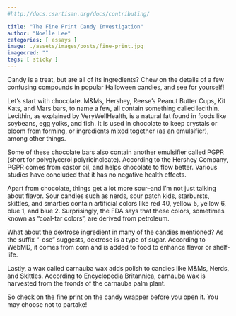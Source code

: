 ```yaml
---
#http://docs.csartisan.org/docs/contributing/

title: "The Fine Print Candy Investigation"
author: "Noelle Lee"
categories: [ essays ]
image: ./assets/images/posts/fine-print.jpg
imagecred: ""
tags: [ sticky ]
---
```

Candy is a treat, but are all of its ingredients? Chew on the details of a few confusing compounds in popular Halloween candies, and see for yourself!

Let’s start with chocolate. M&Ms, Hershey, Reese’s Peanut Butter Cups, Kit Kats, and Mars bars, to name a few, all contain something called lecithin. Lecithin, as explained by VeryWellHealth, is a natural fat found in foods like soybeans, egg yolks, and fish. It is used in chocolate to keep crystals or bloom from forming, or ingredients mixed together (as an emulsifier), among other things. 

Some of these chocolate bars also contain another emulsifier called PGPR (short for polyglycerol polyricinoleate). According to the Hershey Company, PGPR comes from castor oil, and helps chocolate to flow better. Various studies have concluded that it has no negative health effects. 

Apart from chocolate, things get a lot more sour–and I’m not just talking about flavor. Sour candies such as nerds, sour patch kids, starbursts, skittles, and smarties contain artificial colors like red 40, yellow 5, yellow 6, blue 1, and blue 2. Surprisingly, the FDA says that these colors, sometimes known as “coal-tar colors”, are derived from petroleum. 

What about the dextrose ingredient in many of the candies mentioned? As the suffix “-ose” suggests, dextrose is a type of sugar. According to WebMD, it comes from corn and is added to food to enhance flavor or shelf-life. 

Lastly, a wax called carnauba wax adds polish to candies like M&Ms, Nerds, and Skittles. According to Encyclopedia Britannica, carnauba wax is harvested from the fronds of the carnauba palm plant. 

So check on the fine print on the candy wrapper before you open it. You may choose not to partake! 
